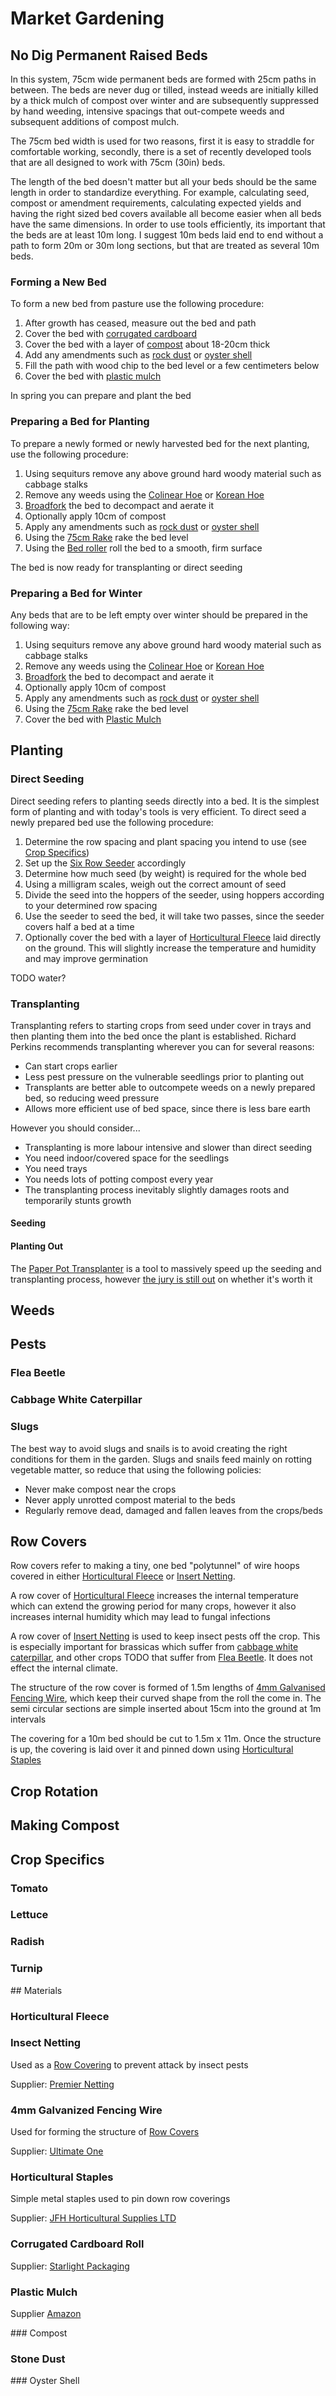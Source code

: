 # Market Gardening

## No Dig Permanent Raised Beds

In this system, 75cm wide permanent beds are formed with 25cm paths in between. The beds are never dug or tilled, instead weeds are initially killed by a thick mulch of compost over winter and are subsequently suppressed by hand weeding, intensive spacings that out-compete weeds and subsequent additions of compost mulch.

The 75cm bed width is used for two reasons, first it is easy to straddle for comfortable working, secondly, there is a set of recently developed tools that are all designed to work with 75cm (30in) beds.

The length of the bed doesn't matter but all your beds should be the same length in order to standardize everything. For example, calculating seed, compost or amendment requirements, calculating expected yields and having the right sized bed covers available all become easier when all beds have the same dimensions. In order to use tools efficiently, its important that the beds are at least 10m long. I suggest 10m beds laid end to end without a path to form 20m or 30m long sections, but that are treated as several 10m beds.

### Forming a New Bed

To form a new bed from pasture use the following procedure:

1. After growth has ceased, measure out the bed and path
1. Cover the bed with [corrugated cardboard](#corrugated-cardboard-roll)
1. Cover the bed with a layer of [compost](#compost) about 18-20cm thick
1. Add any amendments such as [rock dust](#rock-dust) or [oyster shell](#oyster-shell)
1. Fill the path with wood chip to the bed level or a few centimeters below
1. Cover the bed with [plastic mulch](#plastic-mulch)

In spring you can prepare and plant the bed

### Preparing a Bed for Planting

To prepare a newly formed or newly harvested bed for the next planting, use the following procedure:

1. Using sequiturs remove any above ground hard woody material such as cabbage stalks
1. Remove any weeds using the [Colinear Hoe](Tools.md#colinear-hoe) or [Korean Hoe](Tools.md#korean-hoe)
1. [Broadfork](Tools.md#broadfork) the bed to decompact and aerate it
1. Optionally apply 10cm of compost
1. Apply any amendments such as [rock dust](#rock-dust) or [oyster shell](#oyster-shell)
1. Using the [75cm Rake](Tools.md#75cm-rake) rake the bed level
1. Using the [Bed roller](Tools.md#bed-roller) roll the bed to a smooth, firm surface

The bed is now ready for transplanting or direct seeding

### Preparing a Bed for Winter

Any beds that are to be left empty over winter should be prepared in the following way:

1. Using sequiturs remove any above ground hard woody material such as cabbage stalks
1. Remove any weeds using the [Colinear Hoe](Tools.md#colinear-hoe) or [Korean Hoe](Tools.md#korean-hoe)
1. [Broadfork](Tools.md#broadfork) the bed to decompact and aerate it
1. Optionally apply 10cm of compost
1. Apply any amendments such as [rock dust](#rock-dust) or [oyster shell](#oyster-shell)
1. Using the [75cm Rake](Tools.md#75cm-rake) rake the bed level
1. Cover the bed with [Plastic Mulch](#plastic-mulch)

## Planting

### Direct Seeding

Direct seeding refers to planting seeds directly into a bed. It is the simplest form of planting and with today's tools is very efficient. To direct seed a newly prepared bed use the following procedure:

1. Determine the row spacing and plant spacing you intend to use (see [Crop Specifics](#crop-specifics))
1. Set up the [Six Row Seeder](#Tools.md#six-row-seeder) accordingly
1. Determine how much seed (by weight) is required for the whole bed
1. Using a milligram scales, weigh out the correct amount of seed
1. Divide the seed into the hoppers of the seeder, using hoppers according to your determined row spacing
1. Use the seeder to seed the bed, it will take two passes, since the seeder covers half a bed at a time
1. Optionally cover the bed with a layer of [Horticultural Fleece](#horticultural-fleece) laid directly on the ground. This will slightly increase the temperature and humidity and may improve germination 

TODO water?

### Transplanting

Transplanting refers to starting crops from seed under cover in trays and then planting them into the bed once the plant is established. Richard Perkins recommends transplanting wherever you can for several reasons:

- Can start crops earlier
- Less pest pressure on the vulnerable seedlings prior to planting out
- Transplants are better able to outcompete weeds on a newly prepared bed, so reducing weed pressure
- Allows more efficient use of bed space, since there is less bare earth

However you should consider...

- Transplanting is more labour intensive and slower than direct seeding
- You need indoor/covered space for the seedlings
- You need trays
- You needs lots of potting compost every year
- The transplanting process inevitably slightly damages roots and temporarily stunts growth

#### Seeding

#### Planting Out

The [Paper Pot Transplanter](Tools.md#paper-pot-transplanter) is a tool to massively speed up the seeding and transplanting process, however [the jury is still out](https://www.lowimpact.org/could-the-paperpot-transplanter-be-a-boon-for-small-farmers-or-is-it-just-a-gimmick/) on whether it's worth it

## Weeds

## Pests

### Flea Beetle

### Cabbage White Caterpillar

### Slugs

The best way to avoid slugs and snails is to avoid creating the right conditions for them in the garden. Slugs and snails feed mainly on rotting vegetable matter, so reduce that using the following policies:

- Never make compost near the crops
- Never apply unrotted compost material to the beds
- Regularly remove dead, damaged and fallen leaves from the crops/beds

## Row Covers

Row covers refer to making a tiny, one bed "polytunnel" of wire hoops covered in either [Horticultural Fleece](#horticultural-fleece) or [Insert Netting](#insect-netting).

A row cover of [Horticultural Fleece](#horticultural-fleece) increases the internal temperature which can extend the growing period for many crops, however it also increases internal humidity which may lead to fungal infections

A row cover of [Insert Netting](#insect-netting) is used to keep insect pests off the crop. This is especially important for brassicas which suffer from [cabbage white caterpillar](#cabbage-white-caterpillar), and other crops TODO that suffer from [Flea Beetle](#flea-beetle). It does not effect the internal climate.

The structure of the row cover is formed of 1.5m lengths of [4mm Galvanised Fencing Wire](#4mm-galvanized-fencing-wire), which keep their curved shape from the roll the come in. The semi circular sections are simple inserted about 15cm into the ground at 1m intervals

The covering for a 10m bed should be cut to 1.5m x 11m. Once the structure is up, the covering is laid over it and pinned down using [Horticultural Staples](#horticultural-staples)

## Crop Rotation

## Making Compost

## Crop Specifics

### Tomato

### Lettuce

### Radish

### Turnip

## Materials

### Horticultural Fleece

### Insect Netting

Used as a [Row Covering](#row-covers) to prevent attack by insect pests

Supplier: [Premier Netting](https://premiernetting.co.uk/catalog/insect-netting-fine-woven-mesh-100m-p-516.html?osCsid=196a2dd75278a4ba1e8ce1d442df6e91)

### 4mm Galvanized Fencing Wire

Used for forming the structure of [Row Covers](#row-covers)

Supplier: [Ultimate One](https://www.ultimate-one.co.uk/fencing-line-wire-galvanised-4mm-dia-50m-coil-5kg8swg-p-1010)

### Horticultural Staples

Simple metal staples used to pin down row coverings

Supplier: [JFH Horticultural Supplies LTD](https://www.jfhhorticultural.com/weed-mat-staples-15-x-10cm-packed-in-100-s-3482.html)

### Corrugated Cardboard Roll

Supplier: [Starlight Packaging](https://starlightpackaging.co.uk/roll-x-750mm-30-x-75mtr-corrugated-paper/?gclid=Cj0KCQjwqs3rBRCdARIsADe1pfSJDHjhSdZwfBEE_ubhfMD7QD4gKvQKsMXMBlMR3biz3vVoRtDakLEaAjjmEALw_wcB)

### Plastic Mulch

Supplier [Amazon](https://www.amazon.co.uk/Popamazing-Control-Nonwoven-Fabric-Biodegradable/dp/B074WMCKPP)

### Compost

### Stone Dust

### Oyster Shell
